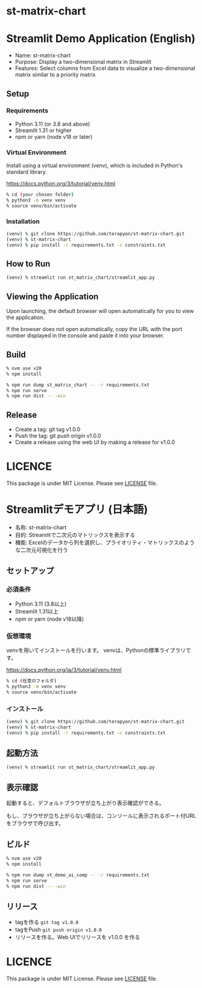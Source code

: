 # st-matrix-chart

# Streamlit Demo Application (English)

- Name: st-matrix-chart
- Purpose: Display a two-dimensional matrix in Streamlit
- Features: Select columns from Excel data to visualize a two-dimensional matrix similar to a priority matrix

## Setup

### Requirements

- Python 3.11 (or 3.8 and above)
- Streamlit 1.31 or higher
- npm or yarn (node v18 or later)

### Virtual Environment

Install using a virtual environment (venv), which is included in Python's standard library.

https://docs.python.org/3/tutorial/venv.html

```sh
% cd (your chosen folder)
% python3 -m venv venv
% source venv/bin/activate
```

### Installation

```sh
(venv) % git clone https://github.com/terapyon/st-matrix-chart.git
(venv) % st-matrix-chart
(venv) % pip install -r requirements.txt -c constraints.txt
```

## How to Run

```sh
(venv) % streamlit run st_matrix_chart/streamlit_app.py
```

## Viewing the Application

Upon launching, the default browser will open automatically for you to view the application.

If the browser does not open automatically, copy the URL with the port number displayed in the console and paste it into your browser.


## Build

```sh
% nvm use v20
% npm install
```

```sh
% npm run dump st_matrix_chart -- -r requirements.txt
% npm run serve
% npm run dist -- -win
```

## Release

- Create a tag: git tag v1.0.0
- Push the tag: git push origin v1.0.0
- Create a release using the web UI by making a release for v1.0.0


# LICENCE

This package is under MIT License.
Please see [LICENSE](LICENSE) file.



# Streamlitデモアプリ (日本語)

- 名称: st-matrix-chart
- 目的: Streamlitで二次元のマトリックスを表示する
- 機能: Excelのデータから列を選択し、プライオリティ・マトリックスのような二次元可視化を行う

## セットアップ

### 必須条件

- Python 3.11 (3.8以上)
- Streamlit 1.31以上
- npm or yarn (node v18以降)

### 仮想環境

venvを用いてインストールを行います。
venvは、Pythonの標準ライブラリです。

https://docs.python.org/ja/3/tutorial/venv.html


```sh
% cd (任意のフォルダ)
% python3 -m venv venv
% source venv/bin/activate
```

### インストール

```sh
(venv) % git clone https://github.com/terapyon/st-matrix-chart.git
(venv) % st-matrix-chart
(venv) % pip install -r requirements.txt -c constraints.txt
```

## 起動方法

```
(venv) % streamlit run st_matrix_chart/streamlit_app.py
```

## 表示確認

起動すると、デフォルトブラウザが立ち上がり表示確認ができる。

もし、ブラウザが立ち上がらない場合は、コンソールに表示されるポート付URLをブラウザで呼び出す。


## ビルド 

```sh
% nvm use v20
% npm install
```

```sh
% npm run dump st_demo_ai_comp -- -r requirements.txt
% npm run serve
% npm run dist -- -win
```

## リリース

- tagを作る `git tag v1.0.0`
- tagをPush `git push origin v1.0.0`
- リリースを作る。Web UIでリリースを v1.0.0 を作る

# LICENCE

This package is under MIT License.
Please see [LICENSE](LICENSE) file.
